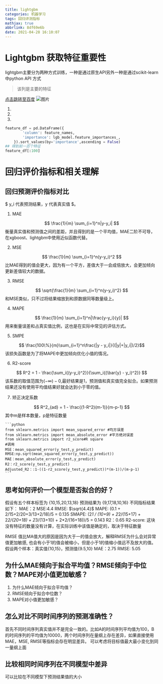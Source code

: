 ```yaml
---
title: lightgbm
categories: 机器学习
tags: 回归评测指标
mathjax: true
abbrlink: 8df69e6b
date: 2021-04-28 16:10:07
---
```


# Lightgbm 获取特征重要性

<!--more-->

lightgbm主要分为两种方式训练，一种是通过原生API另外一种是通过scikit-learn中python API 方式

> 该列是主要的特征

[点击跳转至百度](http://www.baidu.com)
![图片](https://upload-images.jianshu.io/upload_images/703764-605e3cc2ecb664f6.jpg?imageMogr2/auto-orient/strip%7CimageView2/2/w/1240)

1.
2.
3.

```python 
feature_df = pd.DataFrame({
        'column': feature_names,
        'importance': lgb_model.feature_importances_,
    }).sort_values(by='importance',ascending = False)
## 得到前一百个特征
feature_df[:100]
```

# 回归评价指标和相关理解

## 回归预测评价指标对比

$ y_i 代表预测结果，y 代表真实值 $。

1. MAE 

$$ \frac{1}{m} \sum_{i=1}^n|y-y_i| $$
衡量真实值和预测值之间的差距，并且得到的是一个平均值，MAE二阶不可导，在xgboost、lightgbm中使用近似函数代替。

2. MSE

$$ \frac{1}{m} \sum_{i=1}^n(y-y_i)^2 $$
比MAE得到的值会更大，因为有一个平方，差值大于一会成倍放大，会更加倾向更新差值较大的数据。

3. RMSE

$$ \sqrt{\frac{1}{m} \sum_{i=1}^n(y-y_i)^2} $$
和MSE类似，只不过将结果缩放到和原数据同等数量级上。

4. MAPE

$$ \frac{1}{m} \sum_{i=1}^n|\frac{y-y_i}{y}| $$
用来衡量误差和占真实值比例，这也是在实际中常见的评估方式。

5. SMPE

$$ \frac{100\%}{m}\sum_{i=1}^n\frac{|y - y_i|}{(|y|+|y_i|)/2}$$
该损失函数是为了将MAPE中更加倾向优化小值的情况。
 
6. R2-score

$$ R^2 = 1 - \frac{\sum_i{(y-y_i)^2}}{\sum_i{(\bar{y} - y_i)^2}} $$
该系数的取值范围为$(-\infty) - 0$,最好结果是1，预测值和真实值完全拟合。如果预测结果还没有使用平均值结果好就会达到小于零的值。

7.  矫正决定系数

$$ R^2_{ad} = 1 - \frac{(1-R^2)(m-1)}{m-p-1} $$
其中m是样本数量，p是特征数量

    ```python 
    from sklearn.metrics import mean_squared_error #均方误差
    from sklearn.metrics import mean_absolute_error #平方绝对误差
    from sklearn.metrics import r2_score#R square
    #调用
    MSE：mean_squared_error(y_test,y_predict)
    RMSE:np.sqrt(mean_squared_error(y_test,y_predict))
    MAE：mean_absolute_error(y_test,y_predict)
    R2：r2_score(y_test,y_predict)
    Adjusted_R2：:1-((1-r2_score(y_test,y_predict))*(m-1))/(m-p-1)
    ```


## 思考如何评价一个模型是否拟合的好？
假设有五个样本标签为 {10,15,20,13,18} 预测结果为 {9,17,18,10,16}
不同指标结果如下： MAE：2  MSE:4.4  RMSE: $\sqrt{4.4}$ 
MAPE: (0.1 + 2/15+2/20+3/13+2/18)/5 = 0.135 
SMAPE: (2*1 / (10+9) + 2*2/(15+17) + 2*2/(20+18) + 2*3/(13+10) + 2*2/(16+18))/5 = 0.143
R2：0.65
R2-score: 这块没有特征的数量没有计算，在实际训练中该值是确定的，取决于特征数量

RMSE 值比MA值大的原因是因为大于一的值会放大，解释RMSE为什么会对异常值更加敏感, 也会有小于1的值会被缩小，但是小于1的值缩小值远不及放大的值。假设两个样本：真实值{10,15}，预测值{9.5,10}
MAE：2.75 RMSE: 5.05

## 为什么MAE倾向于拟合平均值？RMSE倾向于中位数？MAPE对小值更加敏感？
1. 为什么MAE倾向于拟合平均值？
2. RMSE倾向于拟合中位数？
3. MAPE对小值更加敏感？

## 怎么对比不同时间序列的预测准确性？
首先不同时间序列真实值并不是完全一致的。比如A的时间序列平均值为100，B的时间序列的平均值为10000，两个时间序列在量纲上存在差异，如果直接使用MAE，MSE, RMSE等指标会存在明显差异。
可以考虑将目标值最大最小变化到同一量纲上面

## 比较相同时间序列在不同模型中差异
可以比较在不同模型下预测结果值的大小